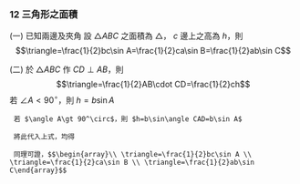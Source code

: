### 12 三角形之面積
(一) 已知兩邊及夾角
     設 $\triangle ABC$ 之面積為 $\triangle$， $c$ 邊上之高為 $h$，則
     $$\triangle=\frac{1}{2}bc\sin A=\frac{1}{2}ca\sin B=\frac{1}{2}ab\sin C$$
     
(二) 於 $\triangle ABC$ 作 $CD\perp AB$，則
     $$\triangle=\frac{1}{2}AB\cdot CD=\frac{1}{2}ch$$
     若 $\angle A\lt 90^\circ$，則 $h=b\sin A$
     
     若 $\angle A\gt 90^\circ$，則 $h=b\sin\angle CAD=b\sin A$
     
     將此代入上式，均得
     
     同理可證，$$\begin{array}\\ \triangle=\frac{1}{2}bc\sin A \\ \triangle=\frac{1}{2}ca\sin B \\ \triangle=\frac{1}{2}ab\sin C\end{array}$$
